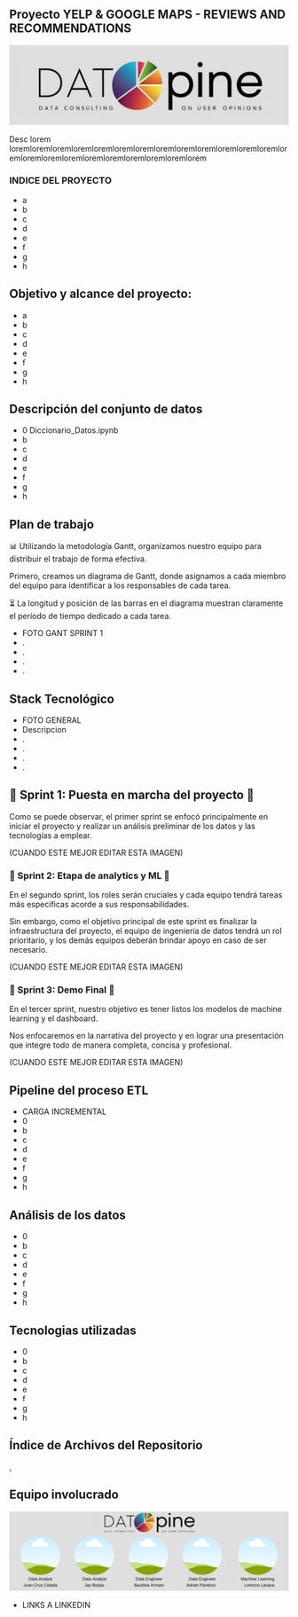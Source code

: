 ## Proyecto YELP & GOOGLE MAPS - REVIEWS AND RECOMMENDATIONS

![1718594640848](image/README/1718594640848.png)


Desc lorem loremloremloremloremloremloremloremloremloremloremloremloremloremloremloremloremloremloremloremloremloremloremlorem

### INDICE DEL PROYECTO

- a
- b
- c
- d
- e
- f
- g
- h

## Objetivo y alcance del proyecto:

- a
- b
- c
- d
- e
- f
- g
- h

## Descripción del conjunto de datos

- 0 Diccionario_Datos.ipynb
- b
- c
- d
- e
- f
- g
- h

## Plan de trabajo

📊 Utilizando la metodología Gantt, organizamos nuestro equipo para distribuir el trabajo de forma efectiva.

Primero, creamos un diagrama de Gantt, donde asignamos a cada miembro del equipo para identificar a los responsables de cada tarea.

⏳ La longitud y posición de las barras en el diagrama muestran claramente el período de tiempo dedicado a cada tarea.


- FOTO GANT SPRINT 1
- .
- .
- .
- .


## Stack Tecnológico

- FOTO GENERAL
- Descripcion
- .
- .
- .
- .

## 🏁 Sprint 1: Puesta en marcha del proyecto 🏁

Como se puede observar, el primer sprint se enfocó principalmente en iniciar el proyecto y realizar un análisis preliminar de los datos y las tecnologías a emplear.

 (CUANDO ESTE MEJOR EDITAR ESTA IMAGEN)

### 🏁 Sprint 2: Etapa de analytics y ML 🏁

En el segundo sprint, los roles serán cruciales y cada equipo tendrá tareas más específicas acorde a sus responsabilidades.

Sin embargo, como el objetivo principal de este sprint es finalizar la infraestructura del proyecto, el equipo de ingeniería de datos tendrá un rol prioritario, y los demás equipos deberán brindar apoyo en caso de ser necesario.

(CUANDO ESTE MEJOR EDITAR ESTA IMAGEN)

### 🏁 Sprint 3: Demo Final 🏁

En el tercer sprint, nuestro objetivo es tener listos los modelos de machine learning y el dashboard.

Nos enfocaremos en la narrativa del proyecto y en lograr una presentación que integre todo de manera completa, concisa y profesional.

(CUANDO ESTE MEJOR EDITAR ESTA IMAGEN)

## **Pipeline del proceso ETL**

- CARGA INCREMENTAL
- 0 
- b
- c
- d
- e
- f
- g
- h

## Análisis de los datos

- 0
- b
- c
- d
- e
- f
- g
- h

## Tecnologias utilizadas

- 0
- b
- c
- d
- e
- f
- g
- h

## Índice de Archivos del Repositorio

,

## Equipo involucrado

![1718648248848](image/README/1718648248848.png)

- LINKS A LINKEDIN
